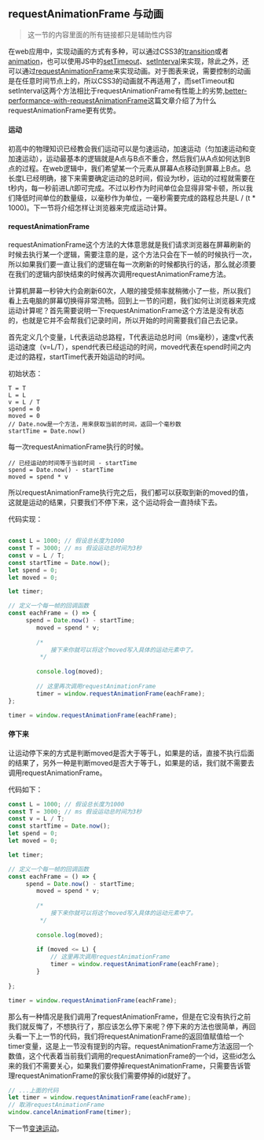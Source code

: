 ## requestAnimationFrame 与动画

> 这一节的内容里面的所有链接都只是辅助性内容

在web应用中，实现动画的方式有多种，可以通过CSS3的[transition](https://robot.thoughtbot.com/css-animation-for-beginners)或者[animation](https://robots.thoughtbot.com/css-animation-for-beginners)，也可以使用JS中的[setTimeout](https://developer.mozilla.org/en-US/docs/Web/API/WindowOrWorkerGlobalScope/setTimeout)、[setInterval](https://developer.mozilla.org/en-US/docs/Web/API/WindowOrWorkerGlobalScope/setInterval)来实现，除此之外，还可以通过[requestAnimationFrame](https://developer.mozilla.org/en-US/docs/Web/API/window/requestAnimationFrame)来实现动画。对于图表来说，需要控制的动画是在任意时间节点上的，所以CSS3的动画就不再适用了，而setTimeout和setInterval这两个方法相比于requestAnimationFrame有性能上的劣势,[better-performance-with-requestAnimationFrame](https://dev.opera.com/articles/better-performance-with-requestanimationframe/)这篇文章介绍了为什么requestAnimationFrame更有优势。

#### 运动

初高中的物理知识已经教会我们运动可以是匀速运动，加速运动（匀加速运动和变加速运动），运动最基本的逻辑就是A点与B点不重合，然后我们从A点如何达到B点的过程。在web逻辑中，我们希望某一个元素从屏幕A点移动到屏幕上B点。总长度L已经明确，接下来需要确定运动的总时间，假设为t秒，运动的过程就需要在t秒内，每一秒前进L/t即可完成。不过以秒作为时间单位会显得非常卡顿，所以我们降低时间单位的数量级，以毫秒作为单位，一毫秒需要完成的路程总共是L / (t * 1000)。下一节将介绍怎样让浏览器来完成运动计算。

#### requestAnimationFrame

requestAnimationFrame这个方法的大体意思就是我们请求浏览器在屏幕刷新的时候去执行某一个逻辑，需要注意的是，这个方法只会在下一帧的时候执行一次，所以如果我们要一直让我们的逻辑在每一次刷新的时候都执行的话，那么就必须要在我们的逻辑内部快结束的时候再次调用requestAnimationFrame方法。

计算机屏幕一秒钟大约会刷新60次，人眼的接受频率就稍微小了一些，所以我们看上去电脑的屏幕切换得非常流畅。回到上一节的问题，我们如何让浏览器来完成运动计算呢？首先需要说明一下requestAnimationFrame这个方法是没有状态的，也就是它并不会帮我们记录时间，所以开始的时间需要我们自己去记录。

首先定义几个变量，L代表运动总路程，T代表运动总时间（ms毫秒），速度v代表运动速度（v=L/T），spend代表已经运动的时间，moved代表在spend时间之内走过的路程，startTime代表开始运动的时间。

初始状态：

```
T = T
L = L
v = L / T
spend = 0
moved = 0
// Date.now是一个方法，用来获取当前的时间，返回一个毫秒数
startTime = Date.now()
```

每一次requestAnimationFrame执行的时候。

```
// 已经运动的时间等于当前时间 - startTime
spend = Date.now() - startTime
moved = spend * v
```

所以requestAnimationFrame执行完之后，我们都可以获取到新的moved的值，这就是运动的结果，只要我们不停下来，这个运动将会一直持续下去。

代码实现：

```javascript 1.6

const L = 1000; // 假设总长度为1000
const T = 3000; // ms 假设运动总时间为3秒
const v = L / T;
const startTime = Date.now();
let spend = 0;
let moved = 0;

let timer;

// 定义一个每一帧的回调函数
const eachFrame = () => {
     spend = Date.now() - startTime;
        moved = spend * v;
        
        /*
            接下来你就可以将这个moved写入具体的运动元素中了。
         */
        
        console.log(moved);
        
        // 这里再次调用requestAnimationFrame
        timer = window.requestAnimationFrame(eachFrame);
};

timer = window.requestAnimationFrame(eachFrame);
```

#### 停下来

让运动停下来的方式是判断moved是否大于等于L，如果是的话，直接不执行后面的结果了，另外一种是判断moved是否大于等于L，如果是的话，我们就不需要去调用requestAnimationFrame。

代码如下：

```javascript 1.6
const L = 1000; // 假设总长度为1000
const T = 3000; // ms 假设运动总时间为3秒
const v = L / T;
const startTime = Date.now();
let spend = 0;
let moved = 0;

let timer;

// 定义一个每一帧的回调函数
const eachFrame = () => {
     spend = Date.now() - startTime;
        moved = spend * v;
        
        /*
            接下来你就可以将这个moved写入具体的运动元素中了。
         */
        
        console.log(moved);
        
        if (moved <= L) {
            // 这里再次调用requestAnimationFrame
            timer = window.requestAnimationFrame(eachFrame); 
        }
     
};

timer = window.requestAnimationFrame(eachFrame);
```

那么有一种情况是我们调用了requestAnimationFrame，但是在它没有执行之前我们就反悔了，不想执行了，那应该怎么停下来呢？停下来的方法也很简单，再回头看一下上一节的代码，我们将requestAnimationFrame的返回值赋值给一个timer变量，这是上一节没有提到的内容。requestAnimationFrame方法返回一个数值，这个代表着当前我们调用的requestAnimationFrame的一个id，这些id怎么来的我们不需要关心，如果我们要停掉requestAnimationFrame，只需要告诉管理requestAnimationFrame的家伙我们需要停掉的id就好了。

```javascript 1.6
// ...上面的代码
let timer = window.requestAnimationFrame(eachFrame);
// 取消requestAnimationFrame
window.cancelAnimationFrame(timer);
```

下一节[变速运动](./variableMotion.md)。

